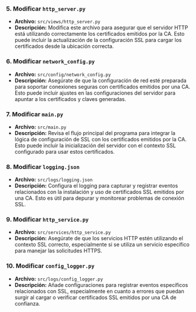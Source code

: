 ### 5. **Modificar `http_server.py`**
   - **Archivo:** `src/views/http_server.py`
   - **Descripción:** Modifica este archivo para asegurar que el servidor HTTP está utilizando correctamente los certificados emitidos por la CA. Esto puede incluir la actualización de la configuración SSL para cargar los certificados desde la ubicación correcta.

### 6. **Modificar `network_config.py`**
   - **Archivo:** `src/config/network_config.py`
   - **Descripción:** Asegúrate de que la configuración de red esté preparada para soportar conexiones seguras con certificados emitidos por una CA. Esto puede incluir ajustes en las configuraciones del servidor para apuntar a los certificados y claves generadas.

### 7. **Modificar `main.py`**
   - **Archivo:** `src/main.py`
   - **Descripción:** Revisa el flujo principal del programa para integrar la lógica de configuración de SSL con los certificados emitidos por la CA. Esto puede incluir la inicialización del servidor con el contexto SSL configurado para usar estos certificados.

### 8. **Modificar `logging.json`**
   - **Archivo:** `src/logs/logging.json`
   - **Descripción:** Configura el logging para capturar y registrar eventos relacionados con la instalación y uso de certificados SSL emitidos por una CA. Esto es útil para depurar y monitorear problemas de conexión SSL.

### 9. **Modificar `http_service.py`**
   - **Archivo:** `src/services/http_service.py`
   - **Descripción:** Asegúrate de que los servicios HTTP estén utilizando el contexto SSL correcto, especialmente si se utiliza un servicio específico para manejar las solicitudes HTTPS.

### 10. **Modificar `config_logger.py`**
   - **Archivo:** `src/logs/config_logger.py`
   - **Descripción:** Añade configuraciones para registrar eventos específicos relacionados con SSL, especialmente en cuanto a errores que puedan surgir al cargar o verificar certificados SSL emitidos por una CA de confianza.